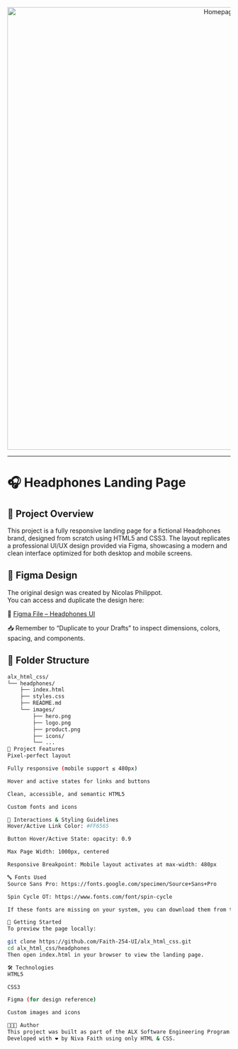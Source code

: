 <p align="center">
  <img src="images/hero.png" alt="Homepage Preview" width="1000"/>
</p>

---

# 🎧 Headphones Landing Page

## 📘 Project Overview

This project is a fully responsive landing page for a fictional Headphones brand, designed from scratch using HTML5 and CSS3. The layout replicates a professional UI/UX design provided via Figma, showcasing a modern and clean interface optimized for both desktop and mobile screens.

## 📐 Figma Design

The original design was created by Nicolas Philippot.  
You can access and duplicate the design here:

🔗 [Figma File – Headphones UI](https://www.figma.com/design/H6yFrKn2jJtdnM7mmzBlAL/a5366bbd595c643993665e2a28909370a7e12c66?node-id=0-1&p=f&t=zCMp9bFL0CHfwaO9-0)

📥 Remember to “Duplicate to your Drafts” to inspect dimensions, colors, spacing, and components.

## 📁 Folder Structure

```bash
alx_html_css/
└── headphones/
    ├── index.html
    ├── styles.css
    ├── README.md
    └── images/
        ├── hero.png
        ├── logo.png
        ├── product.png
        ├── icons/
        └── ...
🧩 Project Features
Pixel-perfect layout

Fully responsive (mobile support ≤ 480px)

Hover and active states for links and buttons

Clean, accessible, and semantic HTML5

Custom fonts and icons

🧪 Interactions & Styling Guidelines
Hover/Active Link Color: #FF6565

Button Hover/Active State: opacity: 0.9

Max Page Width: 1000px, centered

Responsive Breakpoint: Mobile layout activates at max-width: 480px

🔤 Fonts Used
Source Sans Pro: https://fonts.google.com/specimen/Source+Sans+Pro

Spin Cycle OT: https://www.fonts.com/font/spin-cycle

If these fonts are missing on your system, you can download them from the links above.

🚀 Getting Started
To preview the page locally:

git clone https://github.com/Faith-254-UI/alx_html_css.git
cd alx_html_css/headphones
Then open index.html in your browser to view the landing page.

🛠️ Technologies
HTML5

CSS3

Figma (for design reference)

Custom images and icons

👩🏽‍💻 Author
This project was built as part of the ALX Software Engineering Program.
Developed with ❤️ by Niva Faith using only HTML & CSS.
